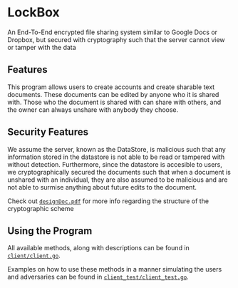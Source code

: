 # LockBox
An End-To-End encrypted file sharing system similar to Google Docs or Dropbox, but secured with cryptography such that the server cannot view or tamper with the data

## Features
This program allows users to create accounts and create sharable text documents. These documents can be edited by anyone who it is shared with. Those who the document is shared with can share with others, and the owner can always unshare with anybody they choose. 

## Security Features
We assume the server, known as the DataStore, is malicious such that any information stored in the datastore is not able to be read or tampered with without detection. Furthermore, since the datastore is accesible to users, we cryptographically secured the documents such that when a document is unshared with an individual, they are also assumed to be malicious and are not able to surmise anything about future edits to the document.

Check out [`designDoc.pdf`](designDoc.pdf) for more info regarding the structure of the cryptographic scheme

## Using the Program
All available methods, along with descriptions can be found in [`client/client.go`](client/client.go).

Examples on how to use these methods in a manner simulating the users and adversaries can be found in [`client_test/client_test.go`](client_test/client_test.go).

